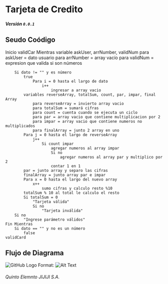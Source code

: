 # Tarjeta de Credito
##### Versión `0.0.1`

## Seudo Coódigo

Inicio validCar
    Mientras
        variable askUser, arrNumber, validNum
            para askUser = dato usuario
            para arrNumber = array vacío
            para validNum = expresion que valida si son números
        
        Si dato != "" y es número
            true
                Para i = 0 hasta el largo de dato
                    i++
                        ingresar a array vacio
            variables reverseArray, totalSum, count, par, impar, final Array
                para reverseArray = invierto array vacio
                para totalSum = sumará cifras
                para count = cuenta cuando se ejecuta un ciclo
                para par = array vacio que contiene multiplicacion por 2
                para impar = array vacio que contiene numeros no multiplicados
                para finalArray = junto 2 array en uno
            Para j = 0 hasta el largo de reverseArray
                j++
                    Si count impar
                        agregar numeros al array impar
                        Si no 
                            agregar numeros al array par y multiplico por 2
                        contar 1 en 1
            par = junto array y separo las cifras
            finalArray = junto array par e impar
            Para x = 0 hasta el largo del nuevo array
                x++
                    sumo cifras y calculo resto %10
            totalSum % 10 al total le calculo el resto
            Si totalSum = 0
                "Tarjeta válida"
                Si no 
                    "Tarjeta inválida"
        Si no
            "Ingrese parámetro válidos"
    Fin Mientras 
        Si dato == "" y no es un número
            false
    validCard

## Flujo de Diagrama

![GitHub Logo](/images/logo.png)
Format: ![Alt Text](http://subirimagen.me/uploads/20171005085209.png)

###### Quinto Elemnto JIJIJI S.A.